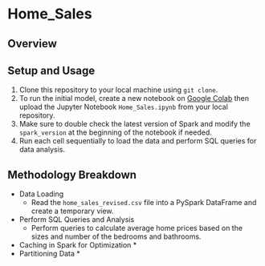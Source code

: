 # Home_Sales

## Overview

## Setup and Usage
1. Clone this repository to your local machine using `git clone`.
2. To run the initial model, create a new notebook on [Google Colab](https://colab.research.google.com/) then upload the Jupyter Notebook `Home_Sales.ipynb` from your local repository.
3. Make sure to double check the latest version of Spark and modify the `spark_version` at the beginning of the notebook if needed.
4. Run each cell sequentially to load the data and perform SQL queries for data analysis.

## Methodology Breakdown
* Data Loading
  * Read the `home_sales_revised.csv` file into a PySpark DataFrame and create a temporary view.
* Perform SQL Queries and Analysis
  *  Perform queries to calculate average home prices based on the sizes and number of the bedrooms and bathrooms. 
* Caching in Spark for Optimization
  * 
* Partitioning Data
  * 
